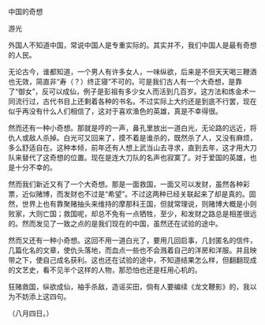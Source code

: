 中国的奇想

游光

  

外国人不知道中国，常说中国人是专重实际的。其实并不，我们中国人是最有奇想的人民。

无论古今，谁都知道，一个男人有许多女人，一味纵欲，后来是不但天天喝三鞭酒也无效，简直非“寿（？）终正寝”不可的。可是我们古人有一个大奇想，是靠了“御女”，反可以成仙，例子是彭祖有多少女人而活到几百岁。这方法和炼金术一同流行过，古代书目上还剩着各种的书名。不过实际上大约还是到底不行罢，现在似乎再没有什么人们相信了，这对于喜欢渔色的英雄，真是不幸得很。

然而还有一种小奇想。那就是哼的一声，鼻孔里放出一道白光，无论路的远近，将仇人或敌人杀掉。白光可又回来了，摸不着是谁杀的，既然杀了人，又没有麻烦，多么舒适自在。这种本倾，前年还有人想上武当山去寻求，直到去年，这才用大刀队来替代了这奇想的位置。现在是连大刀队的名声也寂寞了。对于爱国的英雄，也是十分不幸的。

然而我们新近又有了一个大奇想。那是一面救国，一面又可以发财，虽然各种彩票，近似赌博，而发财也不过是“希望”。不过这两种已经关联起来了却是真的。固然，世界上也有靠聚赌抽头来维持的摩那科王国，但就常理说，则赌博大概是小则败家，大则亡国；救国呢，却总不免有一点牺牲，至少，和发财之路总是相差很远的。然而发见了一致之点的是我们现在的中国，虽然还在试验的途中。

然而又还有一种小奇想。这回不用一道白光了，要用几回启事，几封匿名的信件，几篇化名的文章，使仇头落地，而血点一些也不会溅着自己的洋房和洋服。并且映带之下，使自己成名获利。这也还在试验的途中，不知道结果怎么样，但翻翻现成的文艺史，看不见半个这样的人物，那恐怕也还是枉用心机的。

狂赌救国，纵欲成仙，袖手杀敌，造谣买田，倘有人要编续《龙文鞭影》的，我以为不妨添上这四句。

  

（八月四日。）